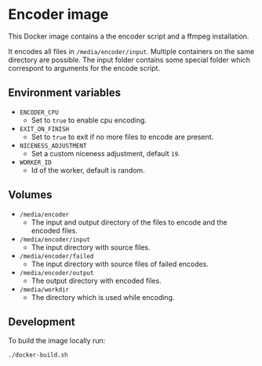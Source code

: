 # Encoder image

This Docker image contains a the encoder script and a ffmpeg installation.

It encodes all files in `/media/encoder/input`. Multiple containers on the same directory are possible.
The input folder contains some special folder which correspont to arguments for the encode script.


## Environment variables

- `ENCODER_CPU`
    - Set to `true` to enable cpu encoding.
- `EXIT_ON_FINISH`
    - Set to `true` to exit if no more files to encode are present.
- `NICENESS_ADJUSTMENT`
    - Set a custom niceness adjustment, default `19`.
- `WORKER_ID`
    - Id of the worker, default is random.


## Volumes

- `/media/encoder`
    - The input and output directory of the files to encode and the encoded files.
- `/media/encoder/input`
    - The input directory with source files.
- `/media/encoder/failed`
    - The input directory with source files of failed encodes.
- `/media/encoder/output`
    - The output directory with encoded files.
- `/media/workdir`
    - The directory which is used while encoding.


## Development

To build the image locally run:
```bash
./docker-build.sh
```
